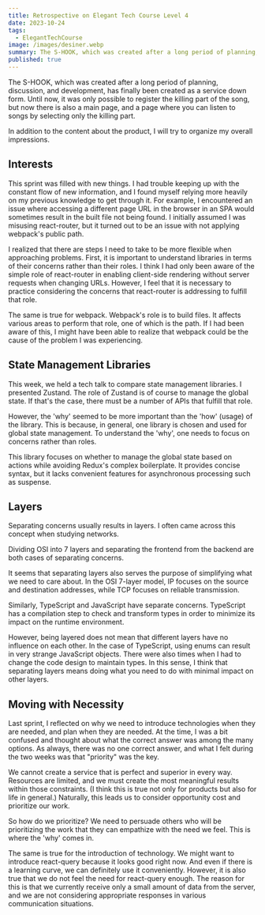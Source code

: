 ```yaml
---
title: Retrospective on Elegant Tech Course Level 4
date: 2023-10-24
tags:
  - ElegantTechCourse
image: /images/desiner.webp
summary: The S-HOOK, which was created after a long period of planning, discussion, and development, has finally been created as a service down form. Until now, it was only possible to register the killing part of the song, but now there is also a main page, and a page where you can listen to songs by selecting only the killing part.
published: true
---
```


The S-HOOK, which was created after a long period of planning, discussion, and development, has finally been created as a service down form. Until now, it was only possible to register the killing part of the song, but now there is also a main page, and a page where you can listen to songs by selecting only the killing part.

In addition to the content about the product, I will try to organize my overall impressions.

## Interests

This sprint was filled with new things. I had trouble keeping up with the constant flow of new information, and I found myself relying more heavily on my previous knowledge to get through it. For example, I encountered an issue where accessing a different page URL in the browser in an SPA would sometimes result in the built file not being found. I initially assumed I was misusing react-router, but it turned out to be an issue with not applying webpack's public path.

I realized that there are steps I need to take to be more flexible when approaching problems. First, it is important to understand libraries in terms of their concerns rather than their roles. I think I had only been aware of the simple role of react-router in enabling client-side rendering without server requests when changing URLs. However, I feel that it is necessary to practice considering the concerns that react-router is addressing to fulfill that role.

The same is true for webpack. Webpack's role is to build files. It affects various areas to perform that role, one of which is the path. If I had been aware of this, I might have been able to realize that webpack could be the cause of the problem I was experiencing.

## State Management Libraries

This week, we held a tech talk to compare state management libraries. I presented Zustand. The role of Zustand is of course to manage the global state. If that's the case, there must be a number of APIs that fulfill that role.

However, the 'why' seemed to be more important than the 'how' (usage) of the library. This is because, in general, one library is chosen and used for global state management. To understand the 'why', one needs to focus on concerns rather than roles.

This library focuses on whether to manage the global state based on actions while avoiding Redux's complex boilerplate. It provides concise syntax, but it lacks convenient features for asynchronous processing such as suspense.

## Layers

Separating concerns usually results in layers. I often came across this concept when studying networks.

Dividing OSI into 7 layers and separating the frontend from the backend are both cases of separating concerns.

It seems that separating layers also serves the purpose of simplifying what we need to care about. In the OSI 7-layer model, IP focuses on the source and destination addresses, while TCP focuses on reliable transmission.

Similarly, TypeScript and JavaScript have separate concerns. TypeScript has a compilation step to check and transform types in order to minimize its impact on the runtime environment.

However, being layered does not mean that different layers have no influence on each other. In the case of TypeScript, using enums can result in very strange JavaScript objects. There were also times when I had to change the code design to maintain types. In this sense, I think that separating layers means doing what you need to do with minimal impact on other layers.

## Moving with Necessity

Last sprint, I reflected on why we need to introduce technologies when they are needed, and plan when they are needed. At the time, I was a bit confused and thought about what the correct answer was among the many options. As always, there was no one correct answer, and what I felt during the two weeks was that "priority" was the key.

We cannot create a service that is perfect and superior in every way. Resources are limited, and we must create the most meaningful results within those constraints. (I think this is true not only for products but also for life in general.) Naturally, this leads us to consider opportunity cost and prioritize our work.

So how do we prioritize? We need to persuade others who will be prioritizing the work that they can empathize with the need we feel. This is where the 'why' comes in.

The same is true for the introduction of technology. We might want to introduce react-query because it looks good right now. And even if there is a learning curve, we can definitely use it conveniently. However, it is also true that we do not feel the need for react-query enough. The reason for this is that we currently receive only a small amount of data from the server, and we are not considering appropriate responses in various communication situations.
